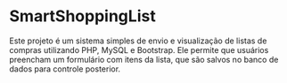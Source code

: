 # SmartShoppingList
Este projeto é um sistema simples de envio e visualização de listas de compras utilizando PHP, MySQL e Bootstrap. Ele permite que usuários preencham um formulário com itens da lista, que são salvos no banco de dados para controle posterior.
